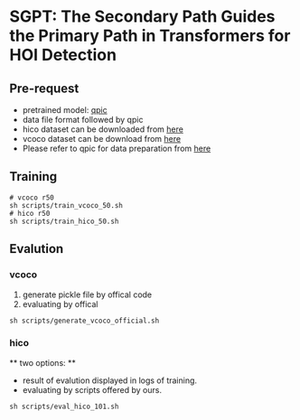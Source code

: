 # SGPT: The Secondary Path Guides the Primary Path in Transformers for HOI Detection

## Pre-request

- pretrained model: [qpic](https://github.com/hitachi-rd-cv/qpic)
- data file format followed by qpic
- hico dataset can be downloaded from [here](https://drive.google.com/open?id=1QZcJmGVlF9f4h-XLWe9Gkmnmj2z1gSnk)
- vcoco dataset can be download from [here](https://github.com/s-gupta/v-coco)
- Please refer to qpic for data preparation from [here]([qpic](https://github.com/hitachi-rd-cv/qpic))

## Training

```shell
# vcoco r50
sh scripts/train_vcoco_50.sh
# hico r50
sh scripts/train_hico_50.sh
```

## Evalution

### vcoco
1. generate pickle file by offical code
2. evaluating by offical
```shell
sh scripts/generate_vcoco_official.sh
```

### hico
** two options: **
- result of evalution displayed in logs of training.
- evaluating by scripts offered by ours.
```shell
sh scripts/eval_hico_101.sh
```